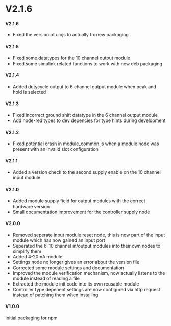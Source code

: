 # V2.1.6

#### V2.1.6
- Fixed the version of uiojs to actually fix new packaging

#### V2.1.5
- Fixed some datatypes for the 10 channel output module
- Fixed some simulink related functions to work with new deb packaging

#### V2.1.4
- Added dutycycle output to 6 channel output module when peak and hold is selected

#### V2.1.3
- Fixed incorrect ground shift datatype in the 6 channel output module
- Add node-red types to dev depencies for type hints during development

#### V2.1.2
- Fixed potential crash in module_common.js when a module node was present with an invalid slot configuration

#### V2.1.1
- Added a version check to the second supply enable on the 10 channel input module

#### V2.1.0
- Added module supply field for output modules with the correct hardware version
- Small documentation improvement for the controller supply node

#### V2.0.0
- Removed seperate input module reset node, this is now part of the input module which has now gained an input port
- Seperated the 6-10 channel in/output modules into their own nodes to simplify them
- Added 4-20mA module
- Settings node no longer gives an error about the version file
- Corrected some module settings and documentation
- Improved the module verification mechanism, now actually listens to the module instead of reading a file
- Extracted the module init code into its own reusable module
- Controller type depenent settings are now configured via http request instead of patching them when installing

#### V1.0.0
Initial packaging for npm